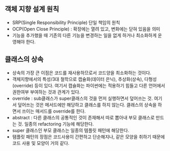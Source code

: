 ## 객체 지향 설계 원칙
- SRP(Single Responsibility Principle) 단일 책임의 원칙
- OCP(Open Close Principle) : 확장에는 열려 있고, 변화에는 닫혀 있음을 의미
 - 기능을 추가했을 때 기존의 다른 기능을 변경하는 일을 없게 하거나 최소화하게 운영해야 한다.

## 클래스의 상속
- 상속의 가장 큰 이점은 코드를 재사용하므로서 코드양을 최소화하는 것이다.
- 객체지향에서의 특성/3대 철학으로 캡슐화(데이터 은닉), 추상화(상속), 다형성(override) 등이 있다. 여기서 캡슐화는 파이썬에는 적용하기 힘들고 다른 언어에서 권한여부 부여하는 것과 관계가 있다.
- override : sub클래스가 super클래스의 것을 먼저 실행하면서 덮어쓰는 것. 여기서 덮어쓰는 것은 메서드에만 해당하고 클래스를 하지 않는다. 클래스의 상속을 하면서 쓰이는 매서드를 override를 한다.
- abstract : 다른 클래스의 공통적인 것이 존재해서 따로 뽑아내 부모 클래스로 만드는 것. 일종의 refactoring 기능에 해당한다.
- super 클래스인 부모 클래스는 일종의 템플릿 패턴에 해당한다.
- 탬플릿 패턴의 장점은 코드사용이 간편하고 단순해지나, 같은 모양을 취하기 때문에 코드 사용 및 모양이 거의 같다.

